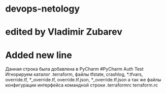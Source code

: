 # devops-netology
# edited by Vladimir Zubarev
# Added new line
Данная строка была добавлена в PyCharm
#PyCharm Auth Test
Игнорируем каталог .terraform, 
файлы   tfstate, 
        crashlog, 
        *.tfvars, 
        override.tf, 
        *_override.tf, 
        override.tf.json, 
        *_override.tf.json
а так же файлы конфигурации интерфейса командной строки
        .terraformrc
        terraform.rc
